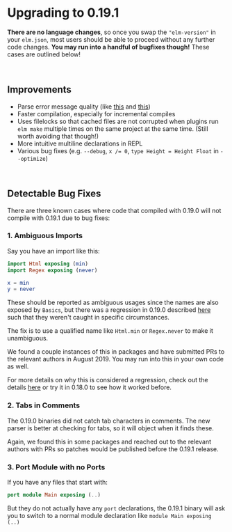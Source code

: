 # Upgrading to 0.19.1

**There are no language changes**, so once you swap the `"elm-version"` in your `elm.json`, most users should be able to proceed without any further code changes. **You may run into a handful of bugfixes though!** These cases are outlined below!


<br>

## Improvements

- Parse error message quality (like [this](https://github.com/elm/error-message-catalog/issues/255) and [this](https://github.com/elm/error-message-catalog/issues/225))
- Faster compilation, especially for incremental compiles
- Uses filelocks so that cached files are not corrupted when plugins run `elm make` multiple times on the same project at the same time. (Still worth avoiding that though!)
- More intuitive multiline declarations in REPL
- Various bug fixes (e.g. `--debug`, `x /= 0`, `type Height = Height Float` in `--optimize`)


<br>

## Detectable Bug Fixes

There are three known cases where code that compiled with 0.19.0 will not compile with 0.19.1 due to bug fixes:


### 1. Ambiguous Imports

Say you have an import like this:

```elm
import Html exposing (min)
import Regex exposing (never)

x = min
y = never
```

These should be reported as ambiguous usages since the names are also exposed by `Basics`, but there was a regression in 0.19.0 described [here](https://github.com/elm/compiler/issues/1945) such that they weren't caught in specific circumstances.

The fix is to use a qualified name like `Html.min` or `Regex.never` to make it unambiguous.

We found a couple instances of this in packages and have submitted PRs to the relevant authors in August 2019. You may run into this in your own code as well.

For more details on why this is considered a regression, check out the details [here](https://github.com/elm/compiler/issues/1945#issuecomment-507871919) or try it in 0.18.0 to see how it worked before.


### 2. Tabs in Comments

The 0.19.0 binaries did not catch tab characters in comments. The new parser is better at checking for tabs, so it will object when it finds these.

Again, we found this in some packages and reached out to the relevant authors with PRs so patches would be published before the 0.19.1 release.


### 3. Port Module with no Ports

If you have any files that start with:

```elm
port module Main exposing (..)
```

But they do not actually have any `port` declarations, the 0.19.1 binary will ask you to switch to a normal module declaration like `module Main exposing (..)`
